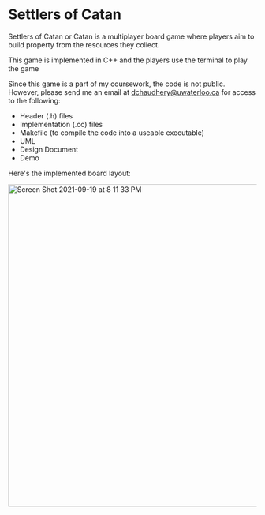 # Settlers of Catan
Settlers of Catan or Catan is a multiplayer board game where players aim to build property from the resources they collect.

This game is implemented in C++ and the players use the terminal to play the game

Since this game is a part of my coursework, the code is not public. However, please send me an email at dchaudhery@uwaterloo.ca for access to the following: 

- Header (.h) files
- Implementation (.cc) files
- Makefile (to compile the code into a useable executable)
- UML
- Design Document
- Demo

Here's the implemented board layout:

<img width="653" alt="Screen Shot 2021-09-19 at 8 11 33 PM" src="https://user-images.githubusercontent.com/51206938/133947493-59cc571c-745c-4192-8cc3-fa1c8622ec03.png">
